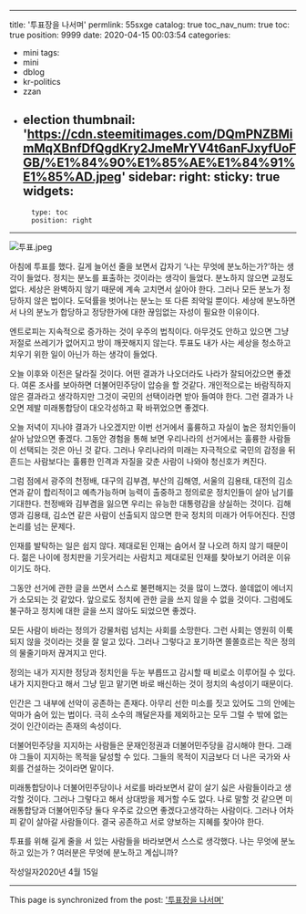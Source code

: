
---
title: '투표장을 나서며'
permlink: 55sxge
catalog: true
toc_nav_num: true
toc: true
position: 9999
date: 2020-04-15 00:03:54
categories:
- mini
tags:
- mini
- dblog
- kr-politics
- zzan
- election
thumbnail: 'https://cdn.steemitimages.com/DQmPNZBMimMqXBnfDfQgdKry2JmeMrYV4t6anFJxyfUoFGB/%E1%84%90%E1%85%AE%E1%84%91%E1%85%AD.jpeg'
sidebar:
    right:
        sticky: true
widgets:
    -
        type: toc
        position: right
---


![투표.jpeg](https://cdn.steemitimages.com/DQmPNZBMimMqXBnfDfQgdKry2JmeMrYV4t6anFJxyfUoFGB/%E1%84%90%E1%85%AE%E1%84%91%E1%85%AD.jpeg)


아침에 투표를 했다. 길게 늘어선 줄을 보면서 갑자기 ‘나는 무엇에 분노하는가?’하는 생각이 들었다. 정치는 분노를 표출하는 것이라는 생각이 들었다. 분노하지 않으면 교정도 없다. 세상은 완벽하지 않기 때문에 계속 고치면서 살아야 한다. 그러나 모든 분노가 정당하지 않은 법이다. 도덕률을 벗어나는 분노는 또 다른 죄악일 뿐이다. 세상에 분노하면서 나의 분노가 합당하고 정당한가에 대한 끊임없는 자성이 필요한 이유이다.

엔트로피는 지속적으로 증가하는 것이 우주의 법칙이다. 아무것도 안하고 있으면 그냥 저절로 쓰레기가 없어지고 방이 깨끗해지지 않는다. 투표도 내가 사는 세상을 청소하고 치우기 위한 일이 아닌가 하는 생각이 들었다.

오늘 이후와 이전은 달라질 것이다. 어떤 결과가 나오더라도 나라가 잘되어갔으면 좋겠다. 여론 조사를 보아하면 더불어민주당이 압승을 할 것같다. 개인적으로는 바람직하지 않은 결과라고 생각하지만 그것이 국민의 선택이라면 받아 들여야 한다. 그런 결과가 나오면 제발 미래통합당이 대오각성하고 확 바뀌었으면 좋겠다.

오늘 저녁이 지나야 결과가 나오겠지만 이번 선거에서 훌륭하고 자실이 높은 정치인들이 살아 남았으면 좋겠다. 그동안 경험을 통해 보면 우리나라의 선거에서는 훌륭한 사람들이 선택되는 것은 아닌 것 같다. 그러나 우리나라의 미래는 자극적으로 국민의 감정을 뒤흔드는 사람보다는 훌륭한 인격과 자질을 갖춘 사람이 나와야 청신호가 켜진다.

그럼 점에서 광주의 천정배, 대구의 김부겸, 부산의 김해영, 서울의 김용태, 대전의 김소연과  같이 합리적이고 예측가능하며 능력이 출중하고 정의로운 정치인들이 살아 남기를 기대한다. 천정배와 김부겸을 잃으면 우리는 유능한 대통령감을 상실하는 것이다. 김해영과 김용태, 김소연 같은 사람이 선출되지 않으면 한국 정치의 미래가 어두어진다. 진영논리를 넘는 문제다.

인재를 발탁하는 일은 쉽지 않다. 제대로된 인재는 숨어서 잘 나오려 하지 않기 때문이다. 젊은 나이에 정치판을 기웃거리는 사람치고 제대로된 인재를 찾아보기 어려운 이유이기도 하다.

그동안 선거에 관한 글을 쓰면서 스스로 불편해지는 것을 많이 느꼈다. 쓸데없이 에너지가 소모되는 것 같았다. 앞으로도 정치에 관한 글을 쓰지 않을 수 없을 것이다. 그럼에도 불구하고 정치에 대한 글을 쓰지 않아도 되었으면 좋겠다.

모든 사람이 바라는 정의가 강물처럼 넘치는 사회를 소망한다. 그런 사회는 영원히 이룩되지 않을 것이라는 것을 잘 알고 있다. 그러나 그렇다고 포기하면 쫄쫄흐르는 작은 정의의 물줄기마저 끊겨지고 만다.

정의는 내가 지지한 정당과 정치인을 두눈 부릅뜨고 감시할 때 비로소 이루어질 수 있다. 내가 지지한다고 해서 그냥 믿고 맡기면 바로 배신하는 것이 정치의 속성이기 때문이다.

인간은 그 내부에 선악이 공존하는 존재다. 아무리 선한 미소를 짓고 있어도 그의 안에는 악마가 숨어 있는 법이다. 극히 소수의 깨달은자를 제외하고는 모두 그럴 수 밖에 없는 것이 인간이라는 존재의 속성이다.

더불어민주당을 지지하는 사람들은 문재인정권과 더불어민주당을 감시해야 한다. 그래야 그들이 지지하는 목적을 달성할 수 있다. 그들의 목적이 지금보다 더 나은 국가와 사회를 건설하는 것이라면 말이다.

미래통합당이나 더불어민주당이나 서로를 바라보면서 같이 살기 싫은 사람들이라고 생각할 것이다. 그러나 그렇다고 해서 상대방을 제거할 수도 없다. 나로 말할 것 같으면 미래통합당과 더불어민주당 둘다 우주로 갔으면 좋겠다고생각하는 사람이다. 그러나 어차피 같이 살아갈 사람들이다. 결국 공존하고 서로 양보하는 지혜를 찾아야 한다.

투표를 위해 길게 줄을 서 있는 사람들을 바라보면서 스스로 생각했다. 나는 무엇에 분노하고 있는가 ? 여러분은 무엇에 분노하고 계십니까?

작성일자2020년 4월 15일

- - -

This page is synchronized from the post: ['투표장을 나서며'](https://steemit.com/@oldstone/55sxge)
